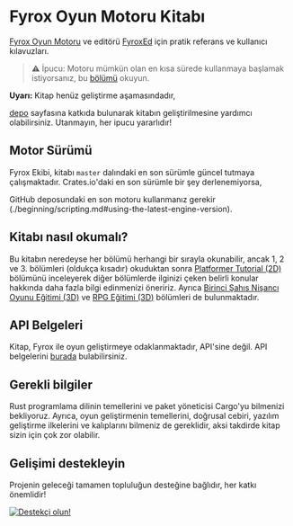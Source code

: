 # Fyrox Oyun Motoru Kitabı



[Fyrox Oyun Motoru](https://github.com/FyroxEngine/Fyrox) ve editörü [FyroxEd](https://github.com/FyroxEngine/Fyrox/tree/master/editor) için pratik referans ve kullanıcı kılavuzları.



> ⚠️ İpucu: Motoru mümkün olan en kısa sürede kullanmaya başlamak istiyorsanız, bu [bölümü](./beginning/scripting.md) okuyun.



**Uyarı:** Kitap henüz geliştirme aşamasındadır,

[depo](https://github.com/fyrox-book/fyrox-book.github.io) sayfasına katkıda bulunarak kitabın geliştirilmesine yardımcı olabilirsiniz. Utanmayın, her ipucu yararlıdır!



## Motor Sürümü



Fyrox Ekibi, kitabı `master` dalındaki en son sürümle güncel tutmaya çalışmaktadır. Crates.io'daki en son sürümle bir şey derlenemiyorsa,

 GitHub deposundaki en son motoru kullanmanız gerekir (./beginning/scripting.md#using-the-latest-engine-version).

## Kitabı nasıl okumalı?

Bu kitabın neredeyse her bölümü herhangi bir sırayla okunabilir, ancak 1, 2 ve 3. bölümleri (oldukça kısadır)
okuduktan sonra [Platformer Tutorial (2D)](./tutorials/platformer/part1.md) bölümünü inceleyerek diğer bölümlerde ilginizi çeken belirli
konular hakkında daha fazla bilgi edinmenizi öneririz. Ayrıca [Birinci Şahıs Nişancı Oyunu Eğitimi (3D)](tutorials/fps/tutorial-1/fps-tutorial.md)
ve [RPG Eğitimi (3D)](./tutorials/rpg/intro.md) bölümleri de bulunmaktadır.

## API Belgeleri

Kitap, Fyrox ile oyun geliştirmeye odaklanmaktadır, API'sine değil. API belgelerini
[burada](https://docs.rs/fyrox/latest/fyrox/) bulabilirsiniz.

## Gerekli bilgiler

Rust programlama dilinin temellerini ve paket yöneticisi Cargo'yu bilmenizi bekliyoruz. Ayrıca, oyun geliştirmenin temellerini, doğrusal cebiri, yazılım geliştirme ilkelerini ve kalıplarını bilmeniz de gereklidir, aksi takdirde kitap sizin için çok zor olabilir.

## Gelişimi destekleyin

Projenin geleceği tamamen topluluğun desteğine bağlıdır, her katkı önemlidir!

[![Destekçi olun!](https://c5.patreon.com/external/logo/become_a_patron_button.png)](https://www.patreon.com/mrdimas)